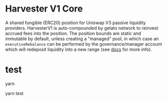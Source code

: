 # Harvester V1 Core

A shared fungible (ERC20) position for Uniswap V3 passive liquidity providers. HarvesterV1 is auto-compounded by gelato network to reinvest accrued fees into the position. The position bounds are static and immutable by default, unless creating a "managed" pool, in which case an `executiveRebalance` can be performed by the governance/manager account which will redeposit liquidity into a new range (see [docs](https://docs-g-uni.gelato.network) for more info).

# test

yarn

yarn test
